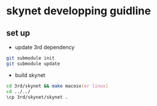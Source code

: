 # skynet developping guidline

## set up

- update 3rd dependency

```zsh
git submodule init
git submodule update
```

- build skynet

```zsh
cd 3rd/skynet && make macosx(or linux)
cd ../../
\cp 3rd/skynet/skynet .
```
